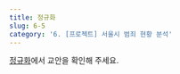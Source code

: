 ```yaml
---
title: 정규화
slug: 6-5
category: '6. [프로젝트] 서울시 범죄 현황 분석'
---
```


[정규화](https://github.com/Team-COSADAMA/Data-Science-Intro/blob/main/week3/6-5.ipynb)에서 교안을 확인해 주세요.